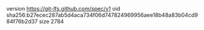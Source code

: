 version https://git-lfs.github.com/spec/v1
oid sha256:b27ecec287ab5d4aca734f06d747824969956aee18b48a83b04cd984f76b2d37
size 2784
